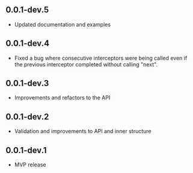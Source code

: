 ## 0.0.1-dev.5

- Updated documentation and examples

## 0.0.1-dev.4

- Fixed a bug where consecutive interceptors were being called even if the previous interceptor completed without calling "next".

## 0.0.1-dev.3

- Improvements and refactors to the API

## 0.0.1-dev.2

- Validation and improvements to API and inner structure

## 0.0.1-dev.1

- MVP release